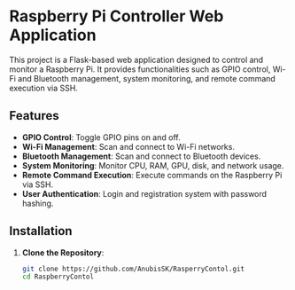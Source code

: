 # Raspberry Pi Controller Web Application

This project is a Flask-based web application designed to control and monitor a Raspberry Pi. It provides functionalities such as GPIO control, Wi-Fi and Bluetooth management, system monitoring, and remote command execution via SSH.

## Features

- **GPIO Control**: Toggle GPIO pins on and off.
- **Wi-Fi Management**: Scan and connect to Wi-Fi networks.
- **Bluetooth Management**: Scan and connect to Bluetooth devices.
- **System Monitoring**: Monitor CPU, RAM, GPU, disk, and network usage.
- **Remote Command Execution**: Execute commands on the Raspberry Pi via SSH.
- **User  Authentication**: Login and registration system with password hashing.

## Installation

1. **Clone the Repository**:
   ```bash
   git clone https://github.com/AnubisSK/RasperryContol.git
   cd RaspberryContol
